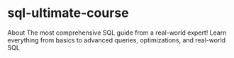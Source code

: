 # sql-ultimate-course
About The most comprehensive SQL guide from a real-world expert! Learn everything from basics to advanced queries, optimizations, and real-world SQL
